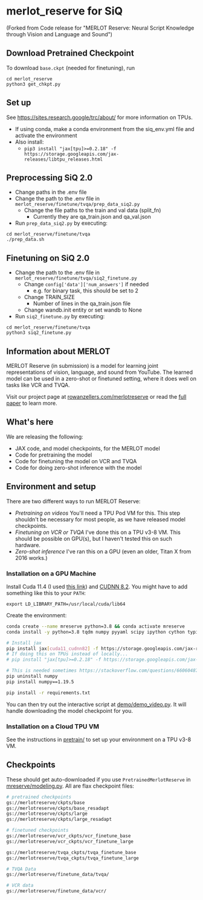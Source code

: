# merlot_reserve for SiQ
(Forked from Code release for "MERLOT Reserve: Neural Script Knowledge through Vision and Language and Sound")

## Download Pretrained Checkpoint
To download `base.ckpt` (needed for finetuning), run
```
cd merlot_reserve
python3 get_chkpt.py
```

## Set up
See https://sites.research.google/trc/about/ for more information on TPUs.

- If using conda, make a conda environment from the siq_env.yml file and activate the environment
- Also install:
  - `pip3 install "jax[tpu]>=0.2.18" -f https://storage.googleapis.com/jax-releases/libtpu_releases.html`

## Preprocessing SiQ 2.0
- Change paths in the .env file
- Change the path to the .env file in `merlot_reserve/finetune/tvqa/prep_data_siq2.py`
  - Change the file paths to the train and val data (split_fn)
    - Currently they are qa_train.json and qa_val.json
- Run `prep_data_siq2.py` by executing:
```
cd merlot_reserve/finetune/tvqa
./prep_data.sh
```

## Finetuning on SiQ 2.0
- Change the path to the .env file in `merlot_reserve/finetune/tvqa/siq2_finetune.py`
  - Change `config['data']['num_answers']` if needed
    - e.g. for binary task, this should be set to 2
  - Change TRAIN_SIZE
    - Number of lines in the qa_train.json file
  - Change wandb.init entity or set wandb to None
- Run `siq2_finetune.py` by executing:
```
cd merlot_reserve/finetune/tvqa
python3 siq2_finetune.py
```

## Information about MERLOT
MERLOT Reserve (in submission) is a model for learning joint representations of vision, language, and sound from YouTube. The learned model can be used in a zero-shot or finetuned setting, where it does well on tasks like VCR and TVQA.

Visit our project page at [rowanzellers.com/merlotreserve](https://rowanzellers.com/merlotreserve) or read the [full paper](#) to learn more.

## What's here

We are releasing the following:
* JAX code, and model checkpoints, for the MERLOT model
* Code for pretraining the model
* Code for finetuning the model on VCR and TVQA
* Code for doing zero-shot inference with the model

## Environment and setup

There are two different ways to run MERLOT Reserve:

* *Pretraining on videos* You'll need a TPU Pod VM for this. This step shouldn't be necessary for most people, as we have released model checkpoints.
* *Finetuning on VCR or TVQA* I've done this on a TPU v3-8 VM. This should be possible on GPU(s), but I haven't tested this on such hardware.
* *Zero-shot inference* I've ran this on a GPU (even an older, Titan X from 2016 works.)

### Installation on a GPU Machine
Install Cuda 11.4 (I used [this link](https://developer.download.nvidia.com/compute/cuda/11.4.2/local_installers/cuda-repo-ubuntu1804-11-4-local_11.4.2-470.57.02-1_amd64.deb)) and [CUDNN 8.2](https://developer.nvidia.com/rdp/cudnn-download). You might have to add something like this to your `PATH`:

`export LD_LIBRARY_PATH=/usr/local/cuda/lib64`

Create the environment:
```bash
conda create --name mreserve python=3.8 && conda activate mreserve
conda install -y python=3.8 tqdm numpy pyyaml scipy ipython cython typing h5py pandas matplotlib

# Install jax
pip install jax[cuda11_cudnn82] -f https://storage.googleapis.com/jax-releases/jax_releases.html
# If doing this on TPUs instead of locally...
# pip install "jax[tpu]>=0.2.18" -f https://storage.googleapis.com/jax-releases/libtpu_releases.html

# This is needed sometimes https://stackoverflow.com/questions/66060487/valueerror-numpy-ndarray-size-changed-may-indicate-binary-incompatibility-exp
pip uninstall numpy
pip install numpy==1.19.5

pip install -r requirements.txt
```

You can then try out the interactive script at [demo/demo_video.py](demo/demo_video.py). It will handle downloading the model checkpoint for you.

### Installation on a Cloud TPU VM

See the instructions in [pretrain/](pretrain/) to set up your environment on a TPU v3-8 VM.

## Checkpoints

These should get auto-downloaded if you use `PretrainedMerlotReserve` in [mreserve/modeling.py](mreserve/modeling.py). All are flax checkpoint files:

```bash
# pretrained checkpoints
gs://merlotreserve/ckpts/base
gs://merlotreserve/ckpts/base_resadapt
gs://merlotreserve/ckpts/large
gs://merlotreserve/ckpts/large_resadapt

# finetuned checkpoints
gs://merlotreserve/vcr_ckpts/vcr_finetune_base
gs://merlotreserve/vcr_ckpts/vcr_finetune_large

gs://merlotreserve/tvqa_ckpts/tvqa_finetune_base
gs://merlotreserve/tvqa_ckpts/tvqa_finetune_large

# TVQA Data
gs://merlotreserve/finetune_data/tvqa/

# VCR data
gs://merlotreserve/finetune_data/vcr/
```
